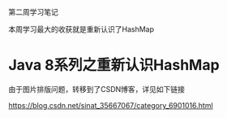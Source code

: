 第二周学习笔记

本周学习最大的收获就是重新认识了HashMap

# Java 8系列之重新认识HashMap

由于图片排版问题，转移到了CSDN博客，详见如下链接

https://blog.csdn.net/sinat_35667067/category_6901016.html